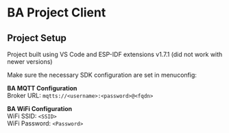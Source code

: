 # BA Project Client

## Project Setup

Project built using VS Code and ESP-IDF extensions v1.7.1 (did not work with newer versions)

Make sure the necessary SDK configuration are set in menuconfig:  

**BA MQTT Configuration**  
Broker URL: `mqtts://<username>:<password>@<fqdn>`  

**BA WiFi Configuration**  
WiFi SSID: `<SSID>`  
WiFi Password: `<Password>`